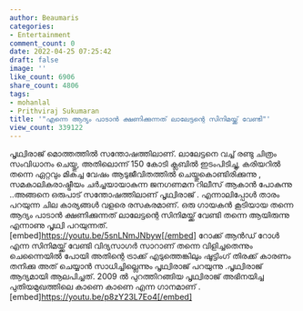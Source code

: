 ```yaml
---
author: Beaumaris
categories:
- Entertainment
comment_count: 0
date: 2022-04-25 07:25:42
draft: false
image: ''
like_count: 6906
share_count: 4806
tags:
- mohanlal
- Prithviraj Sukumaran
title: '"എന്നെ ആദ്യം പാടാൻ ക്ഷണിക്കുന്നത് ലാലേട്ടന്റെ സിനിമയ്ക്ക് വേണ്ടി"'
view_count: 339122
---
```


പൃഥ്വിരാജ് മൊത്തത്തിൽ സന്തോഷത്തിലാണ്. ലാലേട്ടനെ വച്ച് രണ്ടു ചിത്രം സംവിധാനം ചെയ്തു, അതിലൊന്ന് 150 കോടി ക്ലബിൽ ഇടംപിടിച്ചു, കരിയറിൽ തന്നെ ഏറ്റവും മികച്ച വേഷം ആടുജീവിതത്തിൽ ചെയ്തുകൊണ്ടിരിക്കുന്നു , സമകാലികരാഷ്ട്രീയം ചർച്ചയായാകുന്ന ജനഗണമന റിലീസ് ആകാൻ പോകുന്നു ..അങ്ങനെ ഒരുപാട് സന്തോഷത്തിലാണ് പൃഥ്വിരാജ് . എന്നാലിപ്പോൾ താരം പറയുന്ന ചില കാര്യങ്ങൾ വളരെ രസകരമാണ്. ഒരു ഗായകൻ കൂടിയായ തന്നെ ആദ്യം പാടാൻ ക്ഷണിക്കുന്നത് ലാലേട്ടന്റെ സിനിമയ്ക്ക് വേണ്ടി തന്നെ ആയിരുന്നു എന്നാണു പൃഥ്വി പറയുന്നത്. [embed]https://youtu.be/5snLNmJNbyw[/embed] റോക്ക് ആന്‍ഡ് റോള്‍ എന്ന സിനിമയ്ക്ക് വേണ്ടി വിദ്യസാഗര്‍ സാറാണ് തന്നെ വിളിച്ചതെന്നും ചെന്നൈയില്‍ പോയി അതിന്റെ ട്രാക്ക് എടുത്തെങ്കിലും ഷൂട്ടിംഗ് തിരക്ക് കാരണം തനിക്കു അത് ചെയ്യാൻ സാധിച്ചില്ലെന്നും പൃഥ്വിരാജ് പറയുന്നു .പൃഥ്വിരാജ് ആദ്യമായി ആലപിച്ചത്. 2009 ല്‍ പുറത്തിറങ്ങിയ പൃഥ്വിരാജ് അഭിനയിച്ച പുതിയമുഖത്തിലെ കാണെ കാണെ എന്ന ഗാനമാണ് . [embed]https://youtu.be/p8zY23L7Eo4[/embed]